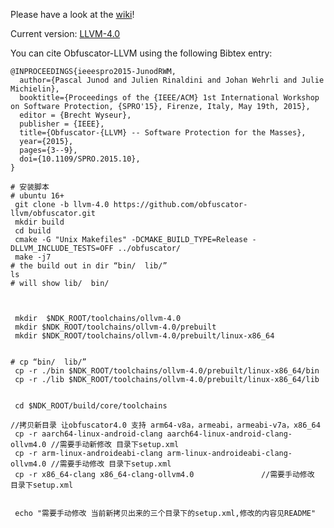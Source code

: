 Please have a look at the [wiki](https://github.com/obfuscator-llvm/obfuscator/wiki)!

Current version: [LLVM-4.0](https://github.com/obfuscator-llvm/obfuscator/tree/llvm-4.0)

You can cite Obfuscator-LLVM using the following Bibtex entry:

```
@INPROCEEDINGS{ieeespro2015-JunodRWM,
  author={Pascal Junod and Julien Rinaldini and Johan Wehrli and Julie Michielin},
  booktitle={Proceedings of the {IEEE/ACM} 1st International Workshop on Software Protection, {SPRO'15}, Firenze, Italy, May 19th, 2015},
  editor = {Brecht Wyseur},
  publisher = {IEEE},
  title={Obfuscator-{LLVM} -- Software Protection for the Masses},
  year={2015},
  pages={3--9},
  doi={10.1109/SPRO.2015.10},
}
```

```
# 安装脚本
# ubuntu 16+
 git clone -b llvm-4.0 https://github.com/obfuscator-llvm/obfuscator.git
 mkdir build
 cd build
 cmake -G "Unix Makefiles" -DCMAKE_BUILD_TYPE=Release -DLLVM_INCLUDE_TESTS=OFF ../obfuscator/
 make -j7
# the build out in dir “bin/  lib/”
ls 
# will show lib/  bin/



 mkdir  $NDK_ROOT/toolchains/ollvm-4.0
 mkdir $NDK_ROOT/toolchains/ollvm-4.0/prebuilt
 mkdir $NDK_ROOT/toolchains/ollvm-4.0/prebuilt/linux-x86_64


# cp “bin/  lib/”
 cp -r ./bin $NDK_ROOT/toolchains/ollvm-4.0/prebuilt/linux-x86_64/bin
 cp -r ./lib $NDK_ROOT/toolchains/ollvm-4.0/prebuilt/linux-x86_64/lib


 cd $NDK_ROOT/build/core/toolchains

//拷贝新目录 让obfuscator4.0 支持 arm64-v8a，armeabi，armeabi-v7a，x86_64
 cp -r aarch64-linux-android-clang aarch64-linux-android-clang-ollvm4.0	//需要手动新修改 目录下setup.xml
 cp -r arm-linux-androideabi-clang arm-linux-androideabi-clang-ollvm4.0	//需要手动修改 目录下setup.xml
 cp -r x86_64-clang x86_64-clang-ollvm4.0				//需要手动修改 目录下setup.xml


 echo "需要手动修改 当前新拷贝出来的三个目录下的setup.xml,修改的内容见README"
```
